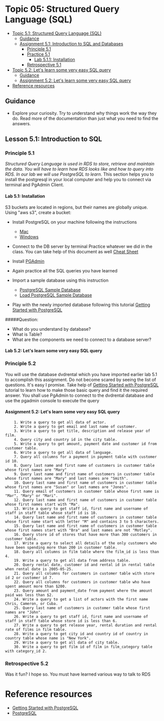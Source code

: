 # Topic 05: Structured Query Language (SQL)

<!-- TOC -->

- [Topic 5.1: Structured Query Language (SQL)](#topic-5-simple-storage-service-s3)
    - [Guidance](#guidance)
    - [Assignment 5.1: Introduction to SQL and Databases](#assignment-51-introduction-to-sql-and-databases)
        - [Principle 5.1](#principle-51)
        - [Practice 5.1](#practice-51)
            - [Lab 5.1.1: Installation](#lab-511-installation)
        - [Retrospective 5.1](#retrospective-51)
- [Topic 5.2: Let's learn some very easy SQL query](#learn-basic-sql-query)  
    - [Guidance](#guidance)
    - [Assignment 5.2: Let's learn some very easy SQL query](#learn-sql)
- [Reference resources](#reference-resoures)    



[comment]: <> (    - [Assignment 5.5: Practice Basic SQL Query]&#40;#assignment-55-practice-basic-sql&#41;)

[comment]: <> (        - [Principle 5.5]&#40;#principle-55&#41;)

[comment]: <> (        - [Practice 5.5]&#40;#practice-55&#41;)

[comment]: <> (            - [Lab 5.5.1: Recreate the Bucket with Public Data]&#40;#lab-551-recreate-the-bucket-with-public-data&#41;)

[comment]: <> (                - [Question: Downloading Protection]&#40;#question-downloading-protection&#41;)

[comment]: <> (        - [Retrospective 5.5]&#40;#retrospective-55&#41;)

<!-- /TOC -->

## Guidance

- Explore your curiosity. Try to understand why things work the way
  they do. Read more of the documentation than just what you need to
  find the answers.

[comment]: <> (For each section, you'll want to create a branch on your github repo,)

[comment]: <> (push your changes to it. Consider this pattern "assumed" for)

[comment]: <> (all labs going forward so we don't have to increase the length of the)

[comment]: <> (document by copying / pasting "push these changes to your branch" fifty)

[comment]: <> (times.)

## Lesson 5.1: Introduction to SQL

### Principle 5.1

*Structured Query Language is used in RDS to store, retrieve and maintain the data. You will have to learn how RDS looks like and how to query into RDS. In our lab we will use PostgreSQL to learn.*
This section helps you to install the postgresql in your local computer and help you to connect via terminal and PgAdmin Client.
#### Lab 5.1: Installation

S3 buckets are located in regions, but their names are globally unique.
Using "aws s3", create a bucket:

- Install PostgreSQL on your machine following the instructions 
  - [Mac](https://docs.google.com/document/d/10Fnltg2mR-COZXdA7E0mMRXUDp_JxDFD7Hrs6Pz5QTg/edit?usp=sharing) 
  - [Windows](https://www.postgresqltutorial.com/postgresql-getting-started/install-postgresql/)
- Connect to the DB server by terminal Practice whatever we did in the class. You can take help of this document as well [Cheat Sheet](https://www.postgresqltutorial.com/postgresql-cheat-sheet/)

- Install [PGAdmin](https://www.pgadmin.org/download/)

- Again practice all the SQL queries you have learned

- Import a sample database using this instruction
    - [PostgreSQL Sample Database](https://www.postgresqltutorial.com/postgresql-getting-started/postgresql-sample-database/)
    - [Load PostgreSQL Sample Database](https://www.postgresqltutorial.com/postgresql-getting-started/load-postgresql-sample-database/)

- Play with the newly imported database following this tutorial [Getting Started with PostgreSQL](https://www.postgresqltutorial.com/postgresql-getting-started/)


 #####Question: 
- What do you understand by database?
- What is Table?
- What are the components we need to connect  to a database server?

#### Lab 5.2: Let's learn some very easy SQL query
### Principle 5.2
 You will use the database dvdrental which you have imported earlier lab 5.1 to accomplish this assignment.
Do not become scared by seeing the list of questions. It's easy I promise. Take help of [Getting Started with PostgreSQL](https://www.postgresqltutorial.com/postgresql-getting-started/) 
tutorial to learn how to make those basic query and find it the required answer.
You shall use PgAdmin to connect to the dvdrental database and use the pgadmin console to execute the query
#### Assignment 5.2: Let's learn some very easy SQL query       
        1. Write a query to get all data of actor.
        2. Write a query to get email and last name of customer.
        3. Write a query to get title, description and release year of film.
        4. Query city and country id in the city table.
        5. Write a query to get amount, payment date and customer id from customer table.
        6. Write a query to get all data of language.
        7. Query all columns for a payment in payment table with customer id 10.
        8. Query last name and first name of customers in customer table whose first names are "Mary"
        9. Query last name and first name of customers in customer table whose first names are "Mary" and last names are "Smith".
        10. Query last name and first name of customers in customer table whose first names are "Susan" or last names are "Jones".
        11. Query email of customers in customer table whose first name is "Mar", "Mary" or "Mari".
        12. Query last name and first name of customers in customer table whose first names start with "Ma".
        13. Write a query to get staff id, first name and username of staff in staff table whose staff id is 10.
        14. Query last name and first name of customers in customer table whose first name start with letter "M" and contains 3 to 5 characters.
        15. Query last name and first name of customers in customer table whose first names start with "Bra" and last names are not "Motley".
        16. Query store id of stores that have more than 300 customers in customer table.
        17. Write a query to select all details of the only customers who have been spending more than 200 in customer table.
        18. Query all columns in film table where the film_id is less than 4.
        19. Write a query to get all data from address table.
        20. Query rental date, customer id and rental id in rental table when rental date is 2005-05-25.
        21. Query all columns for customers in customer table with store id 2 or customer id 7.
        22. Query all columns for customers in customer table who have spent amount more than $200.
        23. Query amount and payment_date from payment where the amount paid was less than $2.
        24. Write a query to get a list of actors with the first name Chris, Cameron, or Cuba.
        25. Query last name of customers in customer table whose first names are "John".
        26. Write a query to get staff id, first name and username of staff in staff table whose store id is less than 6.
        27. Write a query to get release year, rental duration and rental rate of films in film table.
        28. Write a query to get city id and country id of country in country table whose name is "New York".
        29. Write a query to get all data of city table.
        30. Write a query to get film id of film in film_category table with category_id 2.

### Retrospective 5.2
 Was it fun? I hope so. You must have learned various way to talk to RDS
# Reference resources
-  [Getting Started with PostgreSQL](https://www.postgresqltutorial.com/postgresql-getting-started/)
-  [PostgreSQL](https://www.postgresql.org/)



